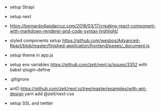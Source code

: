 - setup Strapi
- setup next
- https://bernardodiasdacruz.com/2018/03/17/creating-react-component-with-markdown-renderer-and-code-syntax-highlight/

- styled components setup https://github.com/wesbos/Advanced-React/blob/master/finished-application/frontend/pages/_document.js
- setup theme in app.js
- setup env variables https://github.com/zeit/next.js/issues/3352 with babel-plugin-define
- .gitignore
- antD https://github.com/zeit/next.js/tree/master/examples/with-ant-design yarn add @zeit/next-css
- setup SSL and twitter
